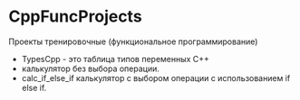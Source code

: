# CppFuncProjects
Проекты тренировочные (функциональное программирование)
- TypesCpp - это таблица типов переменных C++
- калькулятор без выбора операции.
- calc_if_else_if калькулятор с выбором операции с использованием if else if.
